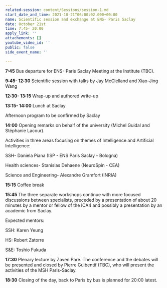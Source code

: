```yaml
---
related-session: content/Sessions/session-1.md
start_date_and_time: 2021-10-21T06:00:02.000+00:00
name: Scientific session and exchange at ENS- Paris Saclay
date: October 21st
time: 7:45- 20:00
apply_link: ''
attachements: []
youtube_video_id: ''
public: false
side_event_name: ''

---
```

**7:45** Bus departure for ENS- Paris Saclay Meeting at the Institute (TBC).

**9:45- 12:30** Scientific session with talks by Jay McClelland and Xiao-Jing Wang

**12:30- 13:15** Wrap-up and authored write-up

**13:15- 14:00** Lunch at Saclay

Afternoon program to be confirmed by Saclay

**14:00** Opening remarks on behalf of the university (Michel Guidal and Stéphanie Lacour).

Activities in three areas focusing on themes of Intelligence and Artificial Intelligence:

SSH- Daniela Piana (ISP - ENS Paris Saclay - Bologna)

Health sciences- Stanislas Dehaene (NeuroSpin - CEA)

Science and Engineering- Alexandre Gramfort (INRIA)

**15:15** Coffee break

**15:45** The three separate workshops continue with more focused discussions between specialists, preceded by a presentation of about 20 minutes by a mentor or fellow of the ICA4 and possibly a presentation by an academic from Saclay.

Expected mentors:

SSH: Karen Yeung

HS: Robert Zatorre

S&E: Toshio Fukuda

**17:30** Plenary lecture by Zaven Paré. The conference and the debates will be presented and closed by Pierre Guibentif (TBC), who will present the activities of the MSH Paris-Saclay.

**18:30** Closing of the day, back to Paris by bus is planned for 20:00 latest.